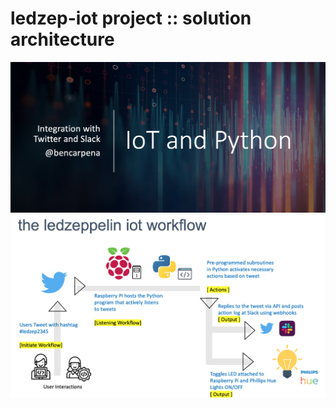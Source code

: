 # ledzep-iot project :: solution architecture

![Cover](https://github.com/bencarpena/alphacentauri-py-iot/blob/main/cover.png)
![Solution Architecture](https://github.com/bencarpena/alphacentauri-py-iot/blob/main/solution.png)
